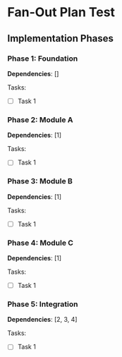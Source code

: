 # Fan-Out Plan Test

## Implementation Phases

### Phase 1: Foundation
**Dependencies**: []

Tasks:
- [ ] Task 1

### Phase 2: Module A
**Dependencies**: [1]

Tasks:
- [ ] Task 1

### Phase 3: Module B
**Dependencies**: [1]

Tasks:
- [ ] Task 1

### Phase 4: Module C
**Dependencies**: [1]

Tasks:
- [ ] Task 1

### Phase 5: Integration
**Dependencies**: [2, 3, 4]

Tasks:
- [ ] Task 1
